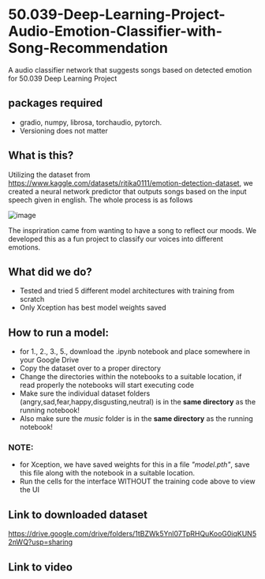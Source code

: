 # 50.039-Deep-Learning-Project-Audio-Emotion-Classifier-with-Song-Recommendation
A audio classifier network that suggests songs based on detected emotion for 50.039 Deep Learning Project 

## packages required
- gradio, numpy, librosa, torchaudio, pytorch.
- Versioning does not matter

## What is this?
Utilizing the dataset from https://www.kaggle.com/datasets/ritika0111/emotion-detection-dataset, we created a neural network predictor that outputs songs based on the input speech given in english. The whole process is as follows

![image](https://user-images.githubusercontent.com/72377837/163773262-c69f630e-4f86-4a26-a3cf-b67d92d55c83.png)

The inspriration came from wanting to have a song to reflect our moods. We developed this as a fun project to classify our voices into different emotions.


## What did we do?
- Tested and tried 5 different model architectures with training from scratch
- Only Xception has best model weights saved


## How to run a model:
- for 1., 2., 3., 5., download the .ipynb notebook and place somewhere in your Google Drive
- Copy the dataset over to a proper directory
- Change the directories within the notebooks to a suitable location, if read properly the notebooks will start executing code
- Make sure the individual dataset folders (angry,sad,fear,happy,disgusting,neutral) is in the **same directory** as the running notebook!
- Also make sure the _music_ folder is in the **same directory** as the running notebook!

### NOTE:
- for Xception, we have saved weights for this in a file _"model.pth"_, save this file along with the notebook in a suitable location.
- Run the cells for the interface WITHOUT the training code above to view the UI 

## Link to downloaded dataset
https://drive.google.com/drive/folders/1tBZWk5Ynl07TpRHQuKooG0iqKUN52nWQ?usp=sharing

## Link to video
